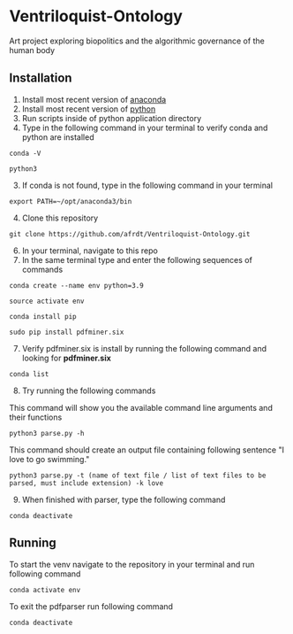 # Ventriloquist-Ontology
Art project exploring biopolitics and the algorithmic governance of the human body

## Installation
1. Install most recent version of [anaconda](https://www.anaconda.com)
2. Install most recent version of [python](https://www.python.org)
3. Run scripts inside of python application directory
4. Type in the following command in your terminal to verify conda and python are installed

`conda -V`

`python3`

3. If conda is not found, type in the following command in your terminal 

`export PATH=~/opt/anaconda3/bin`

4. Clone this repository

`git clone https://github.com/afrdt/Ventriloquist-Ontology.git`

6. In your terminal, navigate to this repo
7. In the same terminal type and enter the following sequences of commands

`conda create --name env python=3.9`

`source activate env`

`conda install pip`

`sudo pip install pdfminer.six`

7. Verify pdfminer.six is install by running the following command and looking for **pdfminer.six**

`conda list`

8. Try running the following commands

This command will show you the available command line arguments and their functions

`python3 parse.py -h`

This command should create an output file containing following sentence "I love to go swimming."

`python3 parse.py -t (name of text file / list of text files to be parsed, must include extension) -k love`

9. When finished with parser, type the following command

`conda deactivate`

## Running 

To start the venv navigate to the repository in your terminal and run following command 

`conda activate env`

To exit the pdfparser run following command 

`conda deactivate`


